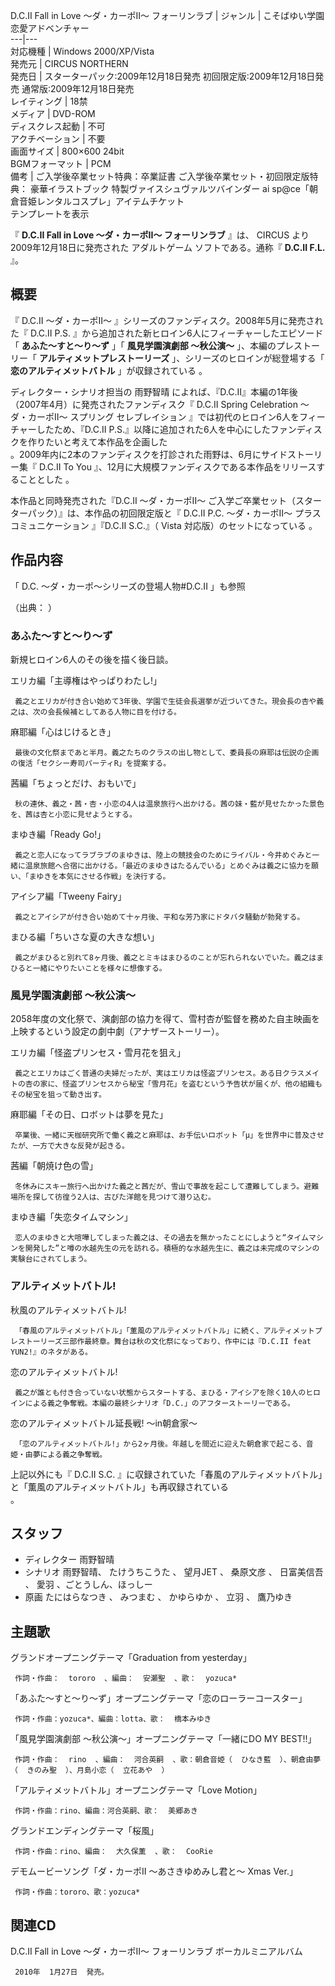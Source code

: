 D.C.II Fall in Love  〜ダ・カーポII〜 フォーリンラブ  |  ジャンル  |  こそばゆい学園恋愛アドベンチャー   
---|---  
対応機種  |  Windows 2000/XP/Vista   
発売元  |  CIRCUS NORTHERN   
発売日  |  スターターパック:2009年12月18日発売  初回限定版:2009年12月18日発売  通常版:2009年12月18日発売   
レイティング  |  18禁   
メディア  |  DVD-ROM   
ディスクレス起動  |  不可   
アクチベーション  |  不要   
画面サイズ  |  800×600 24bit   
BGMフォーマット  |  PCM   
備考  |  ご入学後卒業セット特典：卒業証書  ご入学後卒業セット・初回限定版特典：  豪華イラストブック  特製ヴァイスシュヴァルツバインダー  ai sp@ce「朝倉音姫レンタルコスプレ」アイテムチケット   
テンプレートを表示  
  
『 **D.C.II Fall in Love 〜ダ・カーポII〜 フォーリンラブ** 』は、  CIRCUS  より2009年12月18日に発売された
アダルトゲーム  ソフトである。通称『 **D.C.II F.L.** 』。

##  概要  

『  D.C.II 〜ダ・カーポII〜  』シリーズのファンディスク。2008年5月に発売された『  D.C.II P.S.
』から追加された新ヒロイン6人にフィーチャーしたエピソード「 **あふた〜すと〜り〜ず** 」「 **風見学園演劇部 〜秋公演〜**
」、本編のプレストーリー「 **アルティメットプレストーリーズ** 」、シリーズのヒロインが総登場する「 **恋のアルティメットバトル**
」が収録されている    。

ディレクター・シナリオ担当の  雨野智晴  によれば、『D.C.II』本編の1年後（2007年4月）に発売されたファンディスク『  D.C.II
Spring Celebration 〜ダ・カーポII〜 スプリング セレブレイション  』では初代のヒロイン6人をフィーチャーしたため、『D.C.II
P.S.』以降に追加された6人を中心にしたファンディスクを作りたいと考えて本作品を企画した  
。2009年内に2本のファンディスクを打診された雨野は、6月にサイドストーリー集『  D.C.II To You
』、12月に大規模ファンディスクである本作品をリリースすることとした    。

本作品と同時発売された『D.C.II 〜ダ・カーポII〜 ご入学ご卒業セット（スターターパック）』は、本作品の初回限定版と『  D.C.II P.C.
〜ダ・カーポII〜 プラスコミュニケーション  』『D.C.II S.C.』（  Vista  対応版）のセットになっている      。

##  作品内容  

「  D.C. 〜ダ・カーポ〜シリーズの登場人物#D.C.II  」も参照

（出典：        ）

###  あふた〜すと〜り〜ず  

新規ヒロイン6人のその後を描く後日談。

エリカ編「主導権はやっぱりわたし!」

     義之とエリカが付き合い始めて3年後、学園で生徒会長選挙が近づいてきた。現会長の杏や義之は、次の会長候補としてある人物に目を付ける。 
麻耶編「心はじけるとき」

     最後の文化祭まであと半月。義之たちのクラスの出し物として、委員長の麻耶は伝説の企画の復活「セクシー寿司パーティR」を提案する。 
茜編「ちょっとだけ、おもいで」

     秋の連休、義之・茜・杏・小恋の4人は温泉旅行へ出かける。茜の妹・藍が見せたかった景色を、茜は杏と小恋に見せようとする。 
まゆき編「Ready Go!」

     義之と恋人になってラブラブのまゆきは、陸上の競技会のためにライバル・今井めぐみと一緒に温泉旅館へ合宿に出かける。「最近のまゆきはたるんでいる」とめぐみは義之に協力を願い、「まゆきを本気にさせる作戦」を決行する。 
アイシア編「Tweeny Fairy」

     義之とアイシアが付き合い始めて十ヶ月後、平和な芳乃家にドタバタ騒動が勃発する。 
まひる編「ちいさな夏の大きな想い」

     義之がまひると別れて8ヶ月後、義之とミキはまひるのことが忘れられないでいた。義之はまひると一緒にやりたいことを様々に想像する。 

###  風見学園演劇部 〜秋公演〜  

2058年度の文化祭で、演劇部の協力を得て、雪村杏が監督を務めた自主映画を上映するという設定の劇中劇（アナザーストーリー）。

エリカ編「怪盗プリンセス・雪月花を狙え」

     義之とエリカはごく普通の夫婦だったが、実はエリカは怪盗プリンセス。ある日クラスメイトの杏の家に、怪盗プリンセスから秘宝「雪月花」を盗むという予告状が届くが、他の組織もその秘宝を狙って動き出す。 
麻耶編「その日、ロボットは夢を見た」

     卒業後、一緒に天枷研究所で働く義之と麻耶は、お手伝いロボット「μ」を世界中に普及させたが、一方で大きな反発が起きる。 
茜編「朝焼け色の雪」

     冬休みにスキー旅行へ出かけた義之と茜だが、雪山で事故を起こして遭難してしまう。避難場所を探して彷徨う2人は、古びた洋館を見つけて潜り込む。 
まゆき編「失恋タイムマシン」

     恋人のまゆきと大喧嘩してしまった義之は、その過去を無かったことにしようと“タイムマシンを開発した”と噂の水越先生の元を訪れる。積極的な水越先生に、義之は未完成のマシンの実験台にされてしまう。 

###  アルティメットバトル!  

秋風のアルティメットバトル!

     「春風のアルティメットバトル」「薫風のアルティメットバトル」に続く、アルティメットプレストーリーズ三部作最終章。舞台は秋の文化祭になっており、作中には『D.C.II feat YUN2!』のネタがある。 
恋のアルティメットバトル!

     義之が誰とも付き合っていない状態からスタートする、まひる・アイシアを除く10人のヒロインによる義之争奪戦。本編の最終シナリオ「D.C.」のアフターストーリーである。 
恋のアルティメットバトル延長戦! 〜in朝倉家〜

     「恋のアルティメットバトル!」から2ヶ月後。年越しを間近に迎えた朝倉家で起こる、音姫・由夢による義之争奪戦。 

上記以外にも『  D.C.II S.C.  』に収録されていた「春風のアルティメットバトル」と「薫風のアルティメットバトル」も再収録されている  
。

##  スタッフ  

  * ディレクター  雨野智晴 
  * シナリオ 雨野智晴、  たけうちこうた  、  望月JET  、  桑原文彦  、  日富美信吾  、  愛羽  、ごとうしん、ほっしー 
  * 原画  たにはらなつき  、  みつまむ  、  かゆらゆか  、  立羽  、  鷹乃ゆき 

##  主題歌  

グランドオープニングテーマ「Graduation from yesterday」

     作詞・作曲：  tororo  、編曲：  安瀬聖  、歌：  yozuca* 
「あふた〜すと〜り〜ず」オープニングテーマ「恋のローラーコースター」

     作詞・作曲：yozuca*、編曲：lotta、歌：  橋本みゆき 
「風見学園演劇部 〜秋公演〜」オープニングテーマ「一緒にDO MY BEST!!」

     作詞・作曲：  rino  、編曲：  河合英嗣  、歌：朝倉音姫（  ひなき藍  ）、朝倉由夢（  きのみ聖  ）、月島小恋（  立花あや  ） 
「アルティメットバトル」オープニングテーマ「Love Motion」

     作詞・作曲：rino、編曲：河合英嗣、歌：  美郷あき 
グランドエンディングテーマ「桜風」

     作詞・作曲：rino、編曲：  大久保薫  、歌：  CooRie 
デモムービーソング「ダ・カーポII 〜あさきゆめみし君と〜 Xmas Ver.」

     作詞・作曲：tororo、歌：yozuca* 

##  関連CD  

D.C.II Fall in Love 〜ダ・カーポII〜 フォーリンラブ ボーカルミニアルバム

     2010年  1月27日  発売。 


